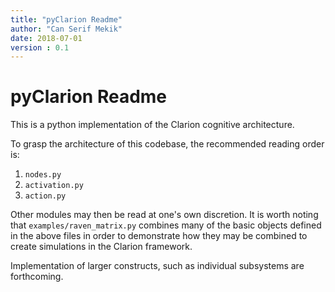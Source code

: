 ```yaml
---
title: "pyClarion Readme"
author: "Can Serif Mekik"
date: 2018-07-01
version : 0.1
---
```


# pyClarion Readme

This is a python implementation of the Clarion cognitive architecture. 

To grasp the architecture of this codebase, the recommended reading order is:
    
1. `nodes.py`
2. `activation.py`
3. `action.py`

Other modules may then be read at one's own discretion. It is worth noting that
`examples/raven_matrix.py` combines many of the basic objects defined in the 
above files in order to demonstrate how they may be combined to create 
simulations in the Clarion framework. 

Implementation of larger constructs, such as individual subsystems are 
forthcoming. 